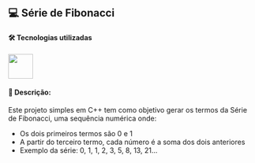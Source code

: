 <h2>💻 Série de Fibonacci </h2> 

<h4> 🛠️ Tecnologias utilizadas </h4>

<div>
 <img width='50px' height='50px' src="https://cdn.jsdelivr.net/gh/devicons/devicon@latest/icons/cplusplus/cplusplus-line.svg" />
</div>

<h4> 📌 Descrição: </h4>

<nav>
 Este projeto simples em C++ tem como objetivo gerar os termos da Série de Fibonacci, uma sequência numérica onde:
  <ul>
    <li> Os dois primeiros termos são 0 e 1 </li>
    <li> A partir do terceiro termo, cada número é a soma dos dois anteriores </li>
    <li>Exemplo da série: 0, 1, 1, 2, 3, 5, 8, 13, 21...</li>
  </ul>
</nav>

